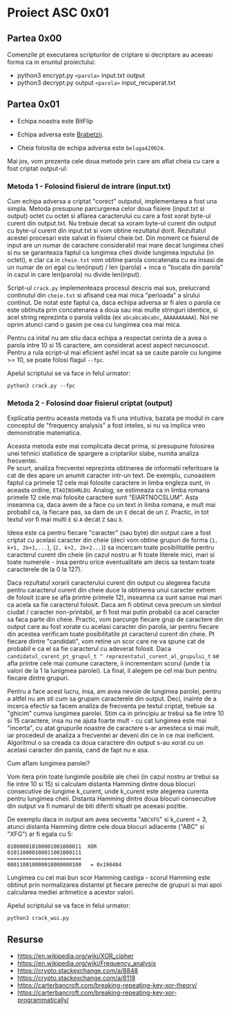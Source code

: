 # Proiect ASC 0x01

## Partea 0x00 

Comenzile pt executarea scripturilor de criptare si decriptare au aceeasi forma ca in enuntul proiectului:
 - python3 encrypt.py ```<parola>``` input.txt output
 - python3 decrypt.py output ```<parola>``` input_recuperat.txt
 

## Partea 0x01

- Echipa noastra este BitFlip

- Echipa adversa este [Brabetzii](https://github.com/lowLevelGod/xorEncryptDecryptASC).

- Cheia folosita de echipa adversa este ```beluga420024```.


Mai jos, vom prezenta cele doua metode prin care am aflat cheia cu care a fost criptat output-ul:


### Metoda 1 - Folosind fisierul de intrare (input.txt)

Cum echipa adversa a criptat "corect" outputul, implementarea a fost una simpla. Metoda presupune parcurgerea celor doua fisiere (input.txt si output) octet cu octet 
si aflarea caracterului cu care a fost xorat byte-ul curent din output.txt. Nu trebuie decat sa xoram
byte-ul curent din output cu byte-ul curent din input.txt si vom obtine rezultatul dorit. 
Rezultatul acestei procesari este salvat in fisierul cheie.txt. Din moment ce fisierul de input
are un numar de caractere considerabil mai mare decat lungimea cheii si nu se garanteaza faptul ca lungimea cheii divide lungimea inputului (in octeti), e clar ca in ```cheie.txt``` 
vom obtine parola concatenata cu ea insasi de un numar de ori egal cu len(input) / len (parola) + inca o "bucata din parola" in cazul in care 
len(parola) nu divide len(input).

Script-ul ```crack.py``` implementeaza procesul descris mai sus, prelucrand continutul 
din ```cheie.txt``` si afisand cea mai mica "perioada" a sirului continut. De notat este faptul ca, 
daca echipa adversa ar fi ales o parola ce este obtinuta prin concatenarea
a doua sau mai multe stringuri identice, si acel string reprezinta o parola valida (ex ```abcabcabcabc```, ```AAAAAAAAAA```).
Noi ne oprim atunci cand o gasim pe cea cu lungimea cea mai mica.

Pentru ca inital nu am stiu daca echipa a respectat cerinta de a avea o parola intre 10 si 15 caractere, 
am considerat acest aspect necunoscut. 
Pentru a rula script-ul mai eficient asfel incat sa se caute parole cu lungime >= 10, se poate 
folosi flagul ```--fpc```. 

Apelul scriptului se va face in felul urmator:

```python3 crack.py --fpc```


### Metoda 2 - Folosind doar fisierul criptat (output)

Explicatia pentru aceasta metoda va fi una intuitiva, bazata pe modul in care conceptul de 
"frequency analysis" a fost inteles, si nu va implica vreo demonstratie matematica.

Aceasta metoda este mai complicata decat prima, si presupune folosirea unei tehnici statistice de spargere a criptarilor slabe, numita analiza frecventei.  
Pe scurt, analiza frecventei reprezinta obtinerea de informatii referitoare la cat de des apare 
un anumit caracter intr-un text. De exemplu, cunoastem faptul 
ca primele 12 cele mai folosite caractere in limba engleza sunt, in aceasta ordine, ```ETAOINSHRLDU```. Analog, se estimeaza ca in limba romana primele 
12 cele mai folosite caractere sunt "EIARTNOCSLUM". Asta inseamna ca, daca avem de a face cu un 
text in limba romana, e mult mai probabil ca, la fiecare pas, sa dam de un ```E``` decat de un ```Z```. 
Practic, in tot textul vor fi mai multi ```E``` si ```A``` decat ```Z``` sau ```X```. 



Ideea este ca pentru fiecare "caracter" (sau byte) din output care a fost criptat cu acelasi 
caracter din cheie (deci vom obtine grupuri de forma (```1, k+1, 2k+1,...```), (```2, k+2, 2k+2...```))
sa incercam toate posibilitatile pentru caracterul curent din cheie (in cazul nostru ar fi toate literele mici, mari si toate numerele - insa pentru orice eventualitate am decis sa testam toate caracterele de la 0 la 127).

Daca rezultatul xorarii caracterului curent din output cu alegerea facuta pentru caracterul curent din cheie
duce la obtinerea unui caracter extrem de folosit (care se afla printre primele 12), inseamna ca sunt sanse 
mai mari ca acela sa fie caracterul folosit. Daca am fi obtinut ceva precum un simbol ciudat / caracter non-printabil, ar fi fost mai 
putin probabil ca acel caracter sa faca parte din cheie. Practic, vom parcurge fiecare 
grup de caractere din output care au fost xorate cu acelasi caracter din parola, iar pentru 
fiecare din acestea verificam toate posibilitatile pt caracterul curent din cheie. Pt fiecare 
dintre "candidati", vom retine un scor care ne va spune cat de probabil e ca el sa fie 
caracterul cu adeverat folosit. Daca ```candidatul_curent_pt_grupul_t ^ reprezentatul_curent_al_grupului_t``` se afla printre 
cele mai comune caractere, ii incrementam scorul (unde t ia valori de la 1 la lunigmea parolei). La final, il alegem pe cel mai bun pentru 
fiecare dintre grupuri. 

Pentru a face acest lucru, insa, am avea nevoie de lungimea parolei, pentru a altfel nu am sti 
cum sa grupam caracterele din output. Deci, inainte de a incerca efectiv sa facem 
analiza de frecventa pe textul criptat, trebuie sa "ghicim" cumva lungimea parolei. Stim ca in principiu ar 
trebui sa fie intre 10 si 15 caractere, insa nu ne ajuta foarte mult - cu cat lungimea este 
mai "incerta", cu atat grupurile noastre de caractere s-ar amesteca si mai mult, iar procedeul de 
analiza a frecventei ar deveni din ce in ce mai ineficient. Algoritmul o sa creada ca 
doua caractere din output s-au xorat cu un acelasi caracter din parola, cand de fapt nu e asa. 


Cum aflam lungimea parolei? 

Vom itera prin toate lungimile posibile ale cheii (in cazul nostru ar trebui sa fie intre 10 si 15) si calculam 
distanta Hamming dintre doua blocuri consecutive de lungime k_curent, unde k_curent este 
alegerea curenta pentru lungimea cheii. Distanta Hamming dintre doua blocuri consecutive din output
va fi numarul de biti diferiti situati pe aceeasi pozitie. 

De exemplu daca in output am avea secventa "```ABCXFG```" si k_curent = 3, 
atunci distanta Hamming dintre cele doua blocuri adiacente ("ABC" si "XFG") ar fi egala cu 5:
```
010000010100001001000011  XOR
010110000100011001000111
========================
000110010000010000000100   = 0x190404

```

Lungimea cu cel mai bun scor Hamming castiga - scorul Hamming este obtinut prin normalizarea distantei pt fiecare pereche de grupuri si mai apoi calcularea mediei aritmetice a acestor valori.



Apelul scriptului se va face in felul urmator:

```python3 crack_woi.py```


## Resurse

- https://en.wikipedia.org/wiki/XOR_cipher
- https://en.wikipedia.org/wiki/Frequency_analysis
- https://crypto.stackexchange.com/a/8848
- https://crypto.stackexchange.com/a/8118
- https://carterbancroft.com/breaking-repeating-key-xor-theory/
- https://carterbancroft.com/breaking-repeating-key-xor-programmatically/

